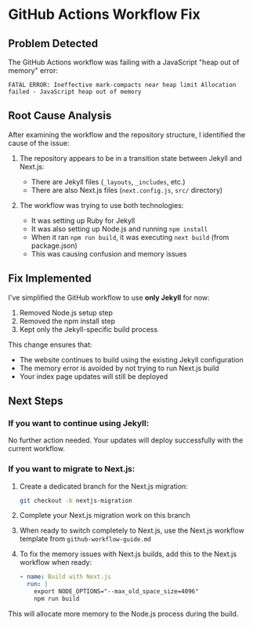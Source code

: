 # GitHub Actions Workflow Fix

## Problem Detected

The GitHub Actions workflow was failing with a JavaScript "heap out of memory" error:

```
FATAL ERROR: Ineffective mark-compacts near heap limit Allocation failed - JavaScript heap out of memory
```

## Root Cause Analysis

After examining the workflow and the repository structure, I identified the cause of the issue:

1. The repository appears to be in a transition state between Jekyll and Next.js:
   - There are Jekyll files (`_layouts`, `_includes`, etc.)
   - There are also Next.js files (`next.config.js`, `src/` directory)

2. The workflow was trying to use both technologies:
   - It was setting up Ruby for Jekyll
   - It was also setting up Node.js and running `npm install`
   - When it ran `npm run build`, it was executing `next build` (from package.json)
   - This was causing confusion and memory issues

## Fix Implemented

I've simplified the GitHub workflow to use **only Jekyll** for now:

1. Removed Node.js setup step
2. Removed the npm install step
3. Kept only the Jekyll-specific build process

This change ensures that:
- The website continues to build using the existing Jekyll configuration
- The memory error is avoided by not trying to run Next.js build
- Your index page updates will still be deployed

## Next Steps

### If you want to continue using Jekyll:

No further action needed. Your updates will deploy successfully with the current workflow.

### If you want to migrate to Next.js:

1. Create a dedicated branch for the Next.js migration:
   ```bash
   git checkout -b nextjs-migration
   ```

2. Complete your Next.js migration work on this branch

3. When ready to switch completely to Next.js, use the Next.js workflow template from `github-workflow-guide.md`

4. To fix the memory issues with Next.js builds, add this to the Next.js workflow when ready:
   ```yaml
   - name: Build with Next.js
     run: |
       export NODE_OPTIONS="--max_old_space_size=4096"
       npm run build
   ```

This will allocate more memory to the Node.js process during the build.
